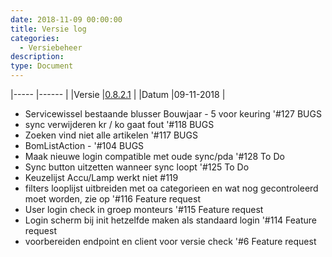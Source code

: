 ```yaml
---
date: 2018-11-09 00:00:00
title: Versie log
categories:
  - Versiebeheer
description:
type: Document
---
```


|-----      |------     |
|Versie     |[0.8.2.1]("http://apk4umobile.v2.ignissoftware.nl/apkupdates/mobilev2/Ignis.apk")      |
|Datum      |09-11-2018 |

- Servicewissel bestaande blusser Bouwjaar - 5 voor keuring '#127 BUGS
- sync verwijderen kr / ko gaat fout '#118 BUGS
- Zoeken vind niet alle artikelen '#117 BUGS
- BomListAction - '#104 BUGS
- Maak nieuwe login compatible met oude sync/pda '#128 To Do
- Sync button uitzetten wanneer sync loopt '#125 To Do
- Keuzelijst Accu/Lamp werkt niet #119
- filters looplijst uitbreiden met oa categorieen en wat nog gecontroleerd moet worden, zie op '#116 Feature request
- User login check in groep monteurs '#115 Feature request
- Login scherm bij init hetzelfde maken als standaard login '#114 Feature request
- voorbereiden endpoint en client voor versie check '#6 Feature request